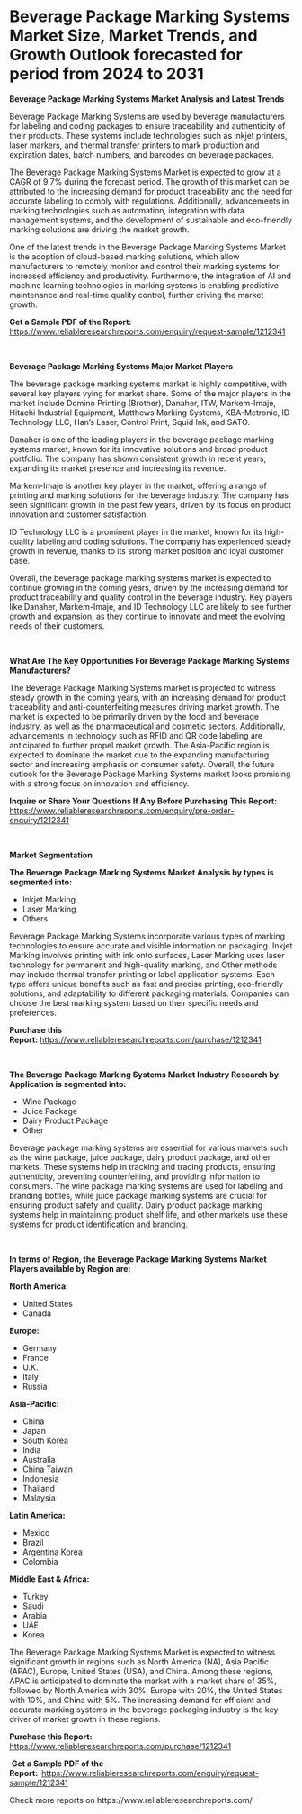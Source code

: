 <p><h1>Beverage Package Marking Systems Market Size, Market Trends, and Growth Outlook forecasted for period from 2024 to 2031</h1></p><p><strong>Beverage Package Marking Systems Market Analysis and Latest Trends</strong></p>
<p><p>Beverage Package Marking Systems are used by beverage manufacturers for labeling and coding packages to ensure traceability and authenticity of their products. These systems include technologies such as inkjet printers, laser markers, and thermal transfer printers to mark production and expiration dates, batch numbers, and barcodes on beverage packages.</p><p>The Beverage Package Marking Systems Market is expected to grow at a CAGR of 9.7% during the forecast period. The growth of this market can be attributed to the increasing demand for product traceability and the need for accurate labeling to comply with regulations. Additionally, advancements in marking technologies such as automation, integration with data management systems, and the development of sustainable and eco-friendly marking solutions are driving the market growth.</p><p>One of the latest trends in the Beverage Package Marking Systems Market is the adoption of cloud-based marking solutions, which allow manufacturers to remotely monitor and control their marking systems for increased efficiency and productivity. Furthermore, the integration of AI and machine learning technologies in marking systems is enabling predictive maintenance and real-time quality control, further driving the market growth.</p></p>
<p><strong>Get a Sample PDF of the Report:&nbsp;</strong> <a href="https://www.reliableresearchreports.com/enquiry/request-sample/1212341">https://www.reliableresearchreports.com/enquiry/request-sample/1212341</a></p>
<p>&nbsp;</p>
<p><strong>Beverage Package Marking Systems Major Market Players</strong></p>
<p><p>The beverage package marking systems market is highly competitive, with several key players vying for market share. Some of the major players in the market include Domino Printing (Brother), Danaher, ITW, Markem-Imaje, Hitachi Industrial Equipment, Matthews Marking Systems, KBA-Metronic, ID Technology LLC, Han’s Laser, Control Print, Squid Ink, and SATO.</p><p>Danaher is one of the leading players in the beverage package marking systems market, known for its innovative solutions and broad product portfolio. The company has shown consistent growth in recent years, expanding its market presence and increasing its revenue.</p><p>Markem-Imaje is another key player in the market, offering a range of printing and marking solutions for the beverage industry. The company has seen significant growth in the past few years, driven by its focus on product innovation and customer satisfaction.</p><p>ID Technology LLC is a prominent player in the market, known for its high-quality labeling and coding solutions. The company has experienced steady growth in revenue, thanks to its strong market position and loyal customer base.</p><p>Overall, the beverage package marking systems market is expected to continue growing in the coming years, driven by the increasing demand for product traceability and quality control in the beverage industry. Key players like Danaher, Markem-Imaje, and ID Technology LLC are likely to see further growth and expansion, as they continue to innovate and meet the evolving needs of their customers.</p></p>
<p>&nbsp;</p>
<p><strong>What Are The Key Opportunities For Beverage Package Marking Systems Manufacturers?</strong></p>
<p><p>The Beverage Package Marking Systems market is projected to witness steady growth in the coming years, with an increasing demand for product traceability and anti-counterfeiting measures driving market growth. The market is expected to be primarily driven by the food and beverage industry, as well as the pharmaceutical and cosmetic sectors. Additionally, advancements in technology such as RFID and QR code labeling are anticipated to further propel market growth. The Asia-Pacific region is expected to dominate the market due to the expanding manufacturing sector and increasing emphasis on consumer safety. Overall, the future outlook for the Beverage Package Marking Systems market looks promising with a strong focus on innovation and efficiency.</p></p>
<p><strong>Inquire or Share Your Questions If Any Before Purchasing This Report:</strong> <a href="https://www.reliableresearchreports.com/enquiry/pre-order-enquiry/1212341">https://www.reliableresearchreports.com/enquiry/pre-order-enquiry/1212341</a></p>
<p>&nbsp;</p>
<p><strong>Market Segmentation</strong></p>
<p><strong>The Beverage Package Marking Systems Market Analysis by types is segmented into:</strong></p>
<p><ul><li>Inkjet Marking</li><li>Laser Marking</li><li>Others</li></ul></p>
<p><p>Beverage Package Marking Systems incorporate various types of marking technologies to ensure accurate and visible information on packaging. Inkjet Marking involves printing with ink onto surfaces, Laser Marking uses laser technology for permanent and high-quality marking, and Other methods may include thermal transfer printing or label application systems. Each type offers unique benefits such as fast and precise printing, eco-friendly solutions, and adaptability to different packaging materials. Companies can choose the best marking system based on their specific needs and preferences.</p></p>
<p><strong>Purchase this Report:&nbsp;</strong><a href="https://www.reliableresearchreports.com/purchase/1212341">https://www.reliableresearchreports.com/purchase/1212341</a></p>
<p>&nbsp;</p>
<p><strong>The Beverage Package Marking Systems Market Industry Research by Application is segmented into:</strong></p>
<p><ul><li>Wine Package</li><li>Juice Package</li><li>Dairy Product Package</li><li>Other</li></ul></p>
<p><p>Beverage package marking systems are essential for various markets such as the wine package, juice package, dairy product package, and other markets. These systems help in tracking and tracing products, ensuring authenticity, preventing counterfeiting, and providing information to consumers. The wine package marking systems are used for labeling and branding bottles, while juice package marking systems are crucial for ensuring product safety and quality. Dairy product package marking systems help in maintaining product shelf life, and other markets use these systems for product identification and branding.</p></p>
<p>&nbsp;</p>
<p><strong>In terms of Region, the Beverage Package Marking Systems Market Players available by Region are:</strong></p>
<p>
    <p> <strong> North America: </strong>
        <ul>
            <li>United States</li>
            <li>Canada</li>
        </ul>
        </p> 
    <p> <strong> Europe: </strong>
        <ul>
            <li>Germany</li>
            <li>France</li>
            <li>U.K.</li>
            <li>Italy</li>
            <li>Russia</li>
        </ul>
        </p> 
    <p> <strong> Asia-Pacific: </strong>
        <ul>
            <li>China</li>
            <li>Japan</li>
            <li>South Korea</li>
            <li>India</li>
            <li>Australia</li>
            <li>China Taiwan</li>
            <li>Indonesia</li>
            <li>Thailand</li>
            <li>Malaysia</li>
        </ul>
        </p> 
    <p> <strong> Latin America: </strong>
        <ul>
            <li>Mexico</li>
            <li>Brazil</li>
            <li>Argentina Korea</li>
            <li>Colombia</li>
        </ul>
        </p> 
    <p> <strong> Middle East & Africa: </strong>
        <ul>
            <li>Turkey</li>
            <li>Saudi</li>
            <li>Arabia</li>
            <li>UAE</li>
            <li>Korea</li>
        </ul>
    </p>
    </p>
<p><p>The Beverage Package Marking Systems Market is expected to witness significant growth in regions such as North America (NA), Asia Pacific (APAC), Europe, United States (USA), and China. Among these regions, APAC is anticipated to dominate the market with a market share of 35%, followed by North America with 30%, Europe with 20%, the United States with 10%, and China with 5%. The increasing demand for efficient and accurate marking systems in the beverage packaging industry is the key driver of market growth in these regions.</p></p>
<p><strong>Purchase this Report: </strong><a href="https://www.reliableresearchreports.com/purchase/1212341">https://www.reliableresearchreports.com/purchase/1212341</a></p>
<p>&nbsp;<strong>Get a Sample PDF of the Report:&nbsp;&nbsp;</strong><a href="https://www.reliableresearchreports.com/enquiry/request-sample/1212341">https://www.reliableresearchreports.com/enquiry/request-sample/1212341</a></p>
<p><strong></strong></p>
<p>Check more reports on https://www.reliableresearchreports.com/</p>